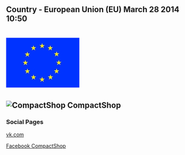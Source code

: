 Country - European Union (EU) March 28 2014 10:50
---
![EU](https://raw.githubusercontent.com/Energhia-Nova/CompactShop/master/public/img/EU_Flag_c.jpg)
===

![CompactShop](https://fbcdn-profile-a.akamaihd.net/hprofile-ak-ash3/t1.0-1/p160x160/14570_1403882579880650_207752429_a.png "CompactShop")
CompactShop
---

### Social Pages
[vk.com](http://vk.com/CompactShopCMS)

[Facebook CompactShop](https://www.facebook.com/CompactShop)

